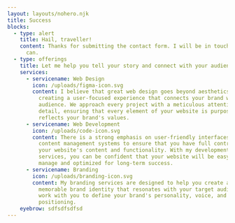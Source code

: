 ```yaml
---
layout: layouts/nohero.njk
title: Success
blocks:
  - type: alert
    title: Hail, traveller!
    content: Thanks for submitting the contact form. I will be in touch as soon as I
      can.
  - type: offerings
    title: Let me help you tell your story and connect with your audience.
    services:
      - servicename: Web Design
        icon: /uploads/figma-icon.svg
        content: I believe that great web design goes beyond aesthetics. It's about
          creating a user-focused experience that connects your brand with your
          audience. We approach every project with a meticulous attention to
          detail, ensuring that every element of your website is purposeful and
          reflects your brand's values.
      - servicename: Web Development
        icon: /uploads/code-icon.svg
        content: There is a strong emphasis on user-friendly interfaces and efficient
          content management systems to ensure that you have full control over
          your website's content and functionality. With my development
          services, you can be confident that your website will be easy to
          manage and optimized for long-term success.
      - servicename: Branding
        icon: /uploads/branding-icon.svg
        content: My branding services are designed to help you create a strong and
          memorable brand identity that resonates with your target audience. We
          work with you to define your brand's personality, voice, and
          positioning.
    eyebrow: sdfsdfsdfsd
---
```

